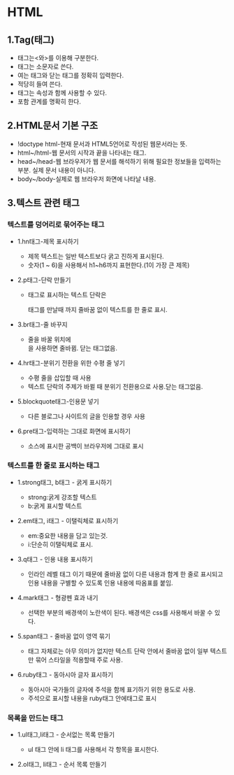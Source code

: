 # HTML
## 1.Tag(태그)
- 태그는<와>를 이용해 구분한다.
- 태그는 소문자로 쓴다.
- 여는 태그와 닫는 태그를 정확히 입력한다.
- 적당히 들여 쓴다.
- 태그는 속성과 함께 사용할 수 있다.
- 포함 관계를 명확히 한다.

## 2.HTML문서 기본 구조
- !doctype html-현재 문서과 HTML5언어로 작성된 웹문서라는 뜻.
- html~/html-웹 문서의 시작과 끝을 나타내는 태그.
- head~/head-웹 브라우저가 웹 문서를 해석하기 위해 필요한 정보들을 입력하는 부분. 실제 문서 내용이 아니다.
- body~/body-실제로 웹 브라우저 화면에 나타날 내용.

## 3.텍스트 관련 태그
### 텍스트를 덩어리로 묶어주는 태그

  - 1.hn태그-제목 표시하기
    - 제목 텍스트는 일반 텍스트보다 굵고 진하게 표시된다.
    - 숫자(1 ~ 6)을 사용해서 h1~h6까지 표현한다.(1이 가장 큰 제목)
  
  - 2.p태그-단락 만들기
    - <p>태그로 표시하는 텍스트 단락은 </p>태그를 만날때 까지 줄바꿈 없이 텍스트를 한 줄로 표시.
   
  - 3.br태그-줄 바꾸지
    - 줄을 바꿀 위치에 <br>을 사용하면 줄바뀜. 닫는 태그없음.
  
  - 4.hr태그-분위기 전환을 위한 수평 줄 넣기
    - 수평 줄을 삽입할 때 사용
    - 텍스트 단락의 주제가 바뀔 때 분위기 전환용으로 사용.닫는 태그없음.

  - 5.blockquote태그-인용문 넣기
    - 다른 블로그나 사이트의 글을 인용할 경우 사용

  - 6.pre태그-입력하는 그대로 화면에 표시하기
    - 소스에 표시한 공백이 브라우저에 그대로 표시

### 텍스트를 한 줄로 표시하는 태그

  - 1.strong태그, b태그 - 굵게 표시하기
    - strong:굵게 강조할 텍스트
    - b:굵게 표시할 텍스트
   
   - 2.em태그, i태그 - 이탤릭체로 표시하기
     - em:중요한 내용을 담고 있는것.
     - i:단순히 이탤릭체로 표시.
  
   - 3.q태그 - 인용 내용 표시하기
     - 인라인 레벨 태그 이기 때문에 줄바꿈 없이 다른 내용과 함계 한 줄로 표시되고 인용 내용을 구별할 수 있도록 인용 내용에 따옴표를 붙임.
   
   - 4.mark태그 - 형광펜 효과 내기
     - 선택한 부분의 배경색이 노란색이 된다. 배경색은 css를 사용해서 바꿀 수 있다.
   
   - 5.span태그 - 줄바꿈 없이 영역 묶기
     - 태그 자체로는 아무 의미가 없지만 텍스트 단락 안에서 줄바꿈 없이 일부 텍스트만 묶어 스타일을 적용할때 주로 사용.
   
   - 6.ruby태그 - 동아시아 글자 표시하기
     - 동아시아 국가들의 글자에 주석을 함께 표기하기 위한 용도로 사용.
     - 주석으로 표시할 내용을 ruby태그 안에<rt>태그로 표시

### 목록을 만드는 태그
   - 1.ul태그,li태그 - 순서없는 목록 만들기
     - ul 태그 안에 li 태그를 사용해서 각 항목을 표시한다.
    
   - 2.ol태그, li태그 - 순서 목록 만들기
     
